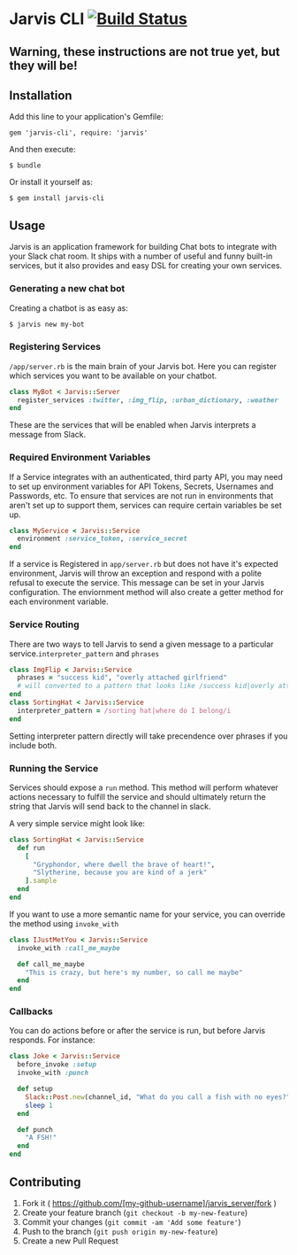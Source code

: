 # Jarvis CLI [![Build Status](https://travis-ci.org/DVG/jarvis-cli.svg?branch=master)](https://travis-ci.org/DVG/jarvis-cli)

## Warning, these instructions are not true yet, but they will be!

## Installation

Add this line to your application's Gemfile:

    gem 'jarvis-cli', require: 'jarvis'

And then execute:

    $ bundle

Or install it yourself as:

    $ gem install jarvis-cli

## Usage

Jarvis is an application framework for building Chat bots to integrate with your Slack chat room. It ships with a number of useful and funny built-in services, but it also provides and easy DSL for creating your own services.

### Generating a new chat bot

Creating a chatbot is as easy as:

```bash
$ jarvis new my-bot
```

### Registering Services

`/app/server.rb` is the main brain of your Jarvis bot. Here you can register which services you want to be available on your chatbot.

```ruby
class MyBot < Jarvis::Server
  register_services :twitter, :img_flip, :urban_dictionary, :weather
end
```

These are the services that will be enabled when Jarvis interprets a message from Slack.

### Required Environment Variables

If a Service integrates with an authenticated, third party API, you may need to set up environment variables for API Tokens, Secrets, Usernames and Passwords, etc. To ensure that services are not run in environments that aren't set up to support them, services can require certain variables be set up.

```ruby
class MyService < Jarvis::Service
  environment :service_token, :service_secret
end
```

If a service is Registered in `app/server.rb` but does not have it's expected environment, Jarvis will throw an exception and respond with a polite refusal to execute the service. This message can be set in your Jarvis configuration. The enviornment method will also create a getter method for each environment variable.

### Service Routing

There are two ways to tell Jarvis to send a given message to a particular service.`interpreter_pattern` and `phrases`

```ruby
class ImgFlip < Jarvis::Service
  phrases = "success kid", "overly attached girlfriend"
  # will converted to a pattern that looks like /success kid|overly attached girlfriend/i
end
class SortingHat < Jarvis::Service
  interpreter_pattern = /sorting hat|where do I belong/i
end
```

Setting interpreter pattern directly will take precendence over phrases if you include both.

### Running the Service

Services should expose a `run` method. This method will perform whatever actions necessary to fulfill the service and should ultimately return the string that Jarvis will send back to the channel in slack.

A very simple service might look like:

```ruby
class SortingHat < Jarvis::Service
  def run
    [
      "Gryphondor, where dwell the brave of heart!",
      "Slytherine, because you are kind of a jerk"
    ].sample
  end
end
```

If you want to use a more semantic name for your service, you can override the method using `invoke_with`

```ruby
class IJustMetYou < Jarvis::Service
  invoke_with :call_me_maybe

  def call_me_maybe
    "This is crazy, but here's my number, so call me maybe"
  end
end
```

### Callbacks

You can do actions before or after the service is run, but before Jarvis responds. For instance:

```ruby
class Joke < Jarvis::Service
  before_invoke :setup
  invoke_with :punch

  def setup
    Slack::Post.new(channel_id, "What do you call a fish with no eyes?").send_message
    sleep 1
  end

  def punch
    "A FSH!"
  end
end
```
## Contributing

1. Fork it ( https://github.com/[my-github-username]/jarvis_server/fork )
2. Create your feature branch (`git checkout -b my-new-feature`)
3. Commit your changes (`git commit -am 'Add some feature'`)
4. Push to the branch (`git push origin my-new-feature`)
5. Create a new Pull Request
